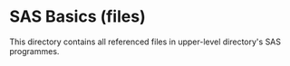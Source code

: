 # SAS Basics (files)
This directory contains all referenced files in upper-level directory's SAS programmes.
